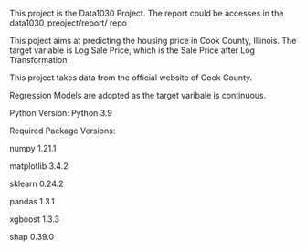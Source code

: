 This project is the Data1030 Project. The report could be accesses in the data1030_preoject/report/ repo

This poject aims at predicting the housing price in Cook County, Illinois. The target variable is Log Sale Price, which is the Sale Price after Log Transformation

This project takes data from the official website of Cook County.

Regression Models are adopted as the target varibale is continuous.



Python Version:
Python 3.9



Required Package Versions:

numpy 1.21.1

matplotlib 3.4.2

sklearn 0.24.2

pandas 1.3.1

xgboost 1.3.3

shap 0.39.0
